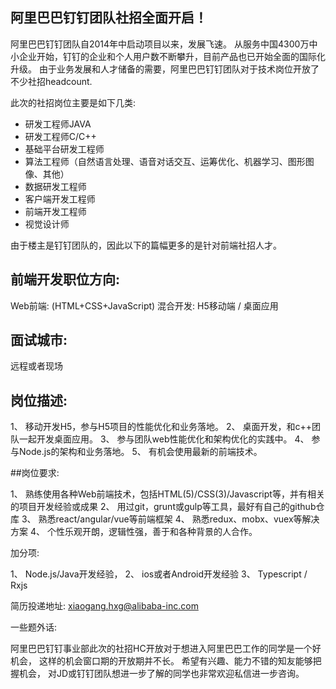 ## 阿里巴巴钉钉团队社招全面开启！

阿里巴巴钉钉团队自2014年中启动项目以来，发展飞速。
从服务中国4300万中小企业开始，钉钉的企业和个人用户数不断攀升，目前产品也已开始全面的国际化升级。
由于业务发展和人才储备的需要，阿里巴巴钉钉团队对于技术岗位开放了不少社招headcount.


此次的社招岗位主要是如下几类:

- 研发工程师JAVA
- 研发工程师C/C++
- 基础平台研发工程师
- 算法工程师（自然语言处理、语音对话交互、运筹优化、机器学习、图形图像、其他）
- 数据研发工程师
- 客户端开发工程师
- 前端开发工程师
- 视觉设计师

由于楼主是钉钉团队的，因此以下的篇幅更多的是针对前端社招人才。

## 前端开发职位方向:
Web前端: (HTML+CSS+JavaScript)
混合开发: H5移动端 / 桌面应用

## 面试城市:

远程或者现场

## 岗位描述:

1、 移动开发H5，参与H5项目的性能优化和业务落地。
2、 桌面开发，和c++团队一起开发桌面应用。
3、 参与团队web性能优化和架构优化的实践中。
4、 参与Node.js的架构和业务落地。
5、 有机会使用最新的前端技术。

##岗位要求:

1、 熟练使用各种Web前端技术，包括HTML(5)/CSS(3)/Javascript等，并有相关的项目开发经验或成果
2、 用过git，grunt或gulp等工具，最好有自己的github仓库
3、 熟悉react/angular/vue等前端框架
4、 熟悉redux、mobx、vuex等解决方案
4、 个性乐观开朗，逻辑性强，善于和各种背景的人合作。 

加分项:

1、 Node.js/Java开发经验，
2、 ios或者Android开发经验
3、 Typescript / Rxjs


简历投递地址: xiaogang.hxg@alibaba-inc.com


一些题外话:

阿里巴巴钉钉事业部此次的社招HC开放对于想进入阿里巴巴工作的同学是一个好机会，
这样的机会窗口期的开放期并不长。
希望有兴趣、能力不错的知友能够把握机会，
对JD或钉钉团队想进一步了解的同学也非常欢迎私信进一步咨询。

